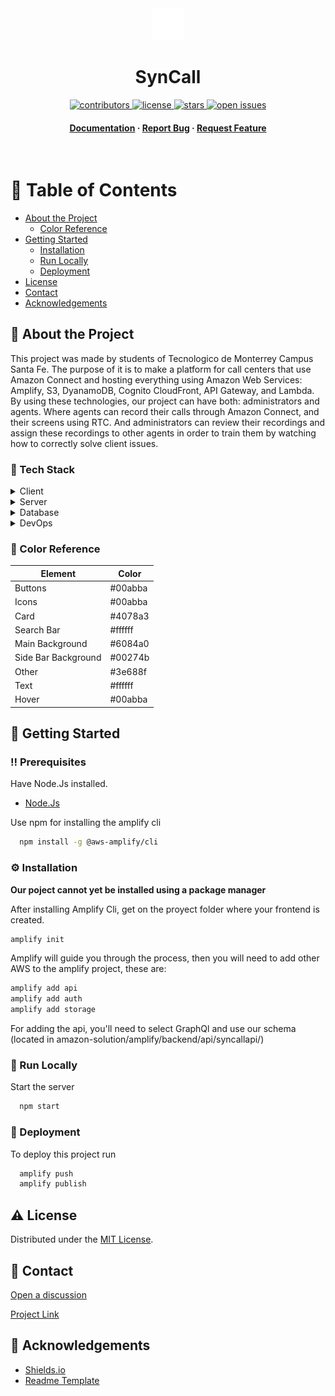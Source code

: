 <!--
Original project forked from: Louis3797/awesome-readme-template
-->
<div align="center">

  <img src="./amazon-solution/src/assets/Syncall_logo.png" alt="logo" width="auto" height="auto" />
  <h1>SynCall</h1>
  
  
  
<!-- Badges -->
<p>
  <a href="https://github.com/SynCallServices/AmazonSolutionTC3005B/graphs/contributors">
    <img src="https://img.shields.io/github/contributors/SynCallServices/AmazonSolutionTC3005B" alt="contributors" />
  </a>
  <a href="https://github.com/SynCallServices/AmazonSolutionTC3005B/blob/main/LICENSE">
    <img src="https://img.shields.io/github/license/SynCallServices/AmazonSolutionTC3005B?color=lightgrey" alt="license" />
  </a>
  <a href="https://github.com/SynCallServices/AmazonSolutionTC3005B/stargazers">
    <img src="https://img.shields.io/github/stars/SynCallServices/AmazonSolutionTC3005B" alt="stars" />
  </a>
  <a href="https://github.com/SynCallServices/AmazonSolutionTC3005B/issues">
    <img src="https://img.shields.io/github/issues/SynCallServices/AmazonSolutionTC3005B" alt="open issues" />
  </a>
  <!-- <a href="https://github.com/Louis3797/awesome-readme-template/blob/master/LICENSE.txt">
    <img src="https://img.shields.io/github/license/PrimeBIue/mini-AmazonSolution" alt="license" />
  </a> -->
</p>
   
<h4>
    <!-- <a href="https://github.com/Louis3797/awesome-readme-template/">View Demo</a>
  <span> · </span> -->
    <a href="https://github.com/SynCallServices/AmazonSolutionTC3005B/wiki">Documentation</a>
  <span> · </span>
    <a href="https://github.com/SynCallServices/AmazonSolutionTC3005B/issues">Report Bug</a>
  <span> · </span>
    <a href="https://github.com/SynCallServices/AmazonSolutionTC3005B/issues">Request Feature</a>
  </h4>
</div>

<br />

<!-- Table of Contents -->
# :notebook_with_decorative_cover: Table of Contents

- [About the Project](#about-the-project)
  * [Color Reference](#color-reference)
- [Getting Started](#getting-started)
  * [Installation](#installation)
  * [Run Locally](#run-locally)
  * [Deployment](#deployment)
- [License](#license)
- [Contact](#contact)
- [Acknowledgements](#acknowledgements)
  

<!-- About the Project -->
## :star2: About the Project
This project was made by students of Tecnologico de Monterrey Campus Santa Fe.
The purpose of it is to make a platform for call centers that use Amazon Connect and hosting everything using Amazon Web Services: Amplify, S3, DyanamoDB, Cognito CloudFront, API Gateway, and Lambda.
By using these technologies, our project can have both: administrators and agents. Where agents can record their calls through Amazon Connect, and their screens using RTC. And administrators can review their recordings and assign these recordings to other agents in order to train them by watching how to correctly solve client issues.

<!-- TechStack -->
### :space_invader: Tech Stack

<details>
  <summary>Client</summary>
  <ul>
    <li><a href="https://reactjs.org/">React.js</a></li>
  </ul>
</details>

<details>
  <summary>Server</summary>
  <ul>
    <li><a href="https://nodejs.org/en/">Node.js</a></li>
    <li><a href="https://graphql.org/">GraphQL</a></li>
    <li><a href="https://aws.amazon.com/amplify/">Amazon Amplify</a></li>
  </ul>
</details>

<details>
<summary>Database</summary>
  <ul>
    <li><a href="https://aws.amazon.com/dynamodb/">DynamoDB</a></li>
  </ul>
</details>

<details>
<summary>DevOps</summary>
  <ul>
    <li><a href="https://aws.amazon.com/amplify/">Amazon Amplify</a></li>
  </ul>
</details>

<!-- Color Reference -->
### :art: Color Reference

| Element             | Color   |
|---------------------|---------|
| Buttons             | #00abba |
| Icons               | #00abba |
| Card                | #4078a3 |
| Search Bar          | #ffffff |
| Main Background     | #6084a0 |
| Side Bar Background | #00274b |
| Other               | #3e688f |
| Text                | #ffffff |
| Hover               | #00abba |

<!-- Getting Started -->
## 	:toolbox: Getting Started

<!-- Prerequisites -->
### :bangbang: Prerequisites

Have Node.Js installed.

- [Node.Js](https://nodejs.org/en/)

Use npm for installing the amplify cli

```bash
  npm install -g @aws-amplify/cli
```

<!-- Installation -->
### :gear: Installation

**Our poject cannot yet be installed using a package manager**

After installing Amplify Cli, get on the proyect folder where your frontend is created. 

```bash 
amplify init
```

Amplify will guide you through the process, then you will need to add other AWS to the amplify project, these are:

```bash 
amplify add api
amplify add auth
amplify add storage 
```

For adding the api, you'll need to select GraphQl and use our schema (located in amazon-solution/amplify/backend/api/syncallapi/)

<!-- Run Locally -->
### :running: Run Locally

Start the server

```bash
  npm start
```

<!-- Deployment -->
### :triangular_flag_on_post: Deployment

To deploy this project run

```bash
  amplify push
  amplify publish
```

<!-- License -->
## :warning: License

Distributed under the [MIT License](https://choosealicense.com/licenses/mit/).

<!-- Contact -->
## :handshake: Contact

[Open a discussion](https://github.com/SynCallServices/AmazonSolutionTC3005B/discussions)

[Project Link](https://github.com/SynCallServices/AmazonSolutionTC3005B)


<!-- Acknowledgments -->
## :gem: Acknowledgements

 - [Shields.io](https://shields.io/)
 - [Readme Template](https://github.com/matiassingers/awesome-readme)
 